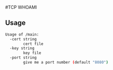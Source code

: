 #TCP WHOAMI

## Usage
```bash
Usage of /main:
  -cert string
    	cert file
  -key string
    	key file
  -port string
    	give me a port number (default "8080")
```
